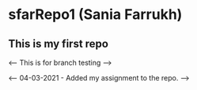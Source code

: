 # sfarRepo1 (Sania Farrukh)

## This is my first repo

<!-- thanks for playing along -->

<-- This is for branch testing -->
<!-- This is for branch testing -->

<-- 04-03-2021 - Added my assignment to the repo. -->

